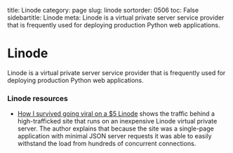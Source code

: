 title: Linode
category: page
slug: linode
sortorder: 0506
toc: False
sidebartitle: Linode
meta: Linode is a virtual private server service provider that is frequently used for deploying production Python web applications.


# Linode
Linode is a virtual private server service provider that is frequently 
used for deploying production Python web applications.


### Linode resources
* [How I survived going viral on a $5 Linode](https://mereommig.dk/en/blog/how-i-survived-going-viral-on-a-5-linode)
  shows the traffic behind a high-trafficked site that runs on an
  inexpensive Linode virtual private server. The author explains that
  because the site was a single-page application with minimal JSON
  server requests it was able to easily withstand the load from hundreds
  of concurrent connections.
